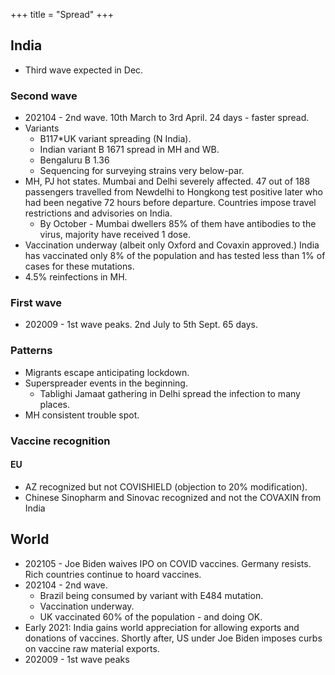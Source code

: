 +++
title = "Spread"
+++

## India
- Third wave expected in Dec.

### Second wave
- 202104 - 2nd wave. 10th March to 3rd April. 24 days - faster spread.
- Variants
  - B117*UK variant spreading (N India).
  - Indian variant B 1671 spread in MH and WB.
  - Bengaluru B 1.36
  - Sequencing for surveying strains very below-par.
- MH, PJ hot states. Mumbai and Delhi severely affected. 47 out of 188 passengers travelled from Newdelhi to Hongkong test positive later who had been negative 72 hours before departure. Countries impose travel restrictions and advisories on India.
  - By October - Mumbai dwellers 85% of them have antibodies to the virus, majority have received 1 dose.
- Vaccination underway (albeit only Oxford and Covaxin approved.) India has vaccinated only 8% of the population and has tested less than 1% of cases for these mutations.
- 4.5% reinfections in MH.

### First wave
- 202009 - 1st wave peaks.  2nd July to 5th Sept. 65 days.

### Patterns
- Migrants escape anticipating lockdown.
- Superspreader events in the beginning.
  - Tablighi Jamaat gathering in Delhi spread the infection to many places.
- MH consistent trouble spot.

### Vaccine recognition
#### EU 
- AZ recognized but not COVISHIELD (objection to 20% modification).
- Chinese Sinopharm and Sinovac recognized and not the COVAXIN from India

## World
- 202105 - Joe Biden waives IPO on COVID vaccines. Germany resists. Rich countries continue to hoard vaccines.
- 202104 - 2nd wave.
  - Brazil being consumed by variant with E484 mutation.
  - Vaccination underway.
  - UK vaccinated 60% of the population - and doing OK.
- Early 2021: India gains world appreciation for allowing exports and donations of vaccines. Shortly after, US under Joe Biden imposes curbs on vaccine raw material exports.
- 202009 - 1st wave peaks
